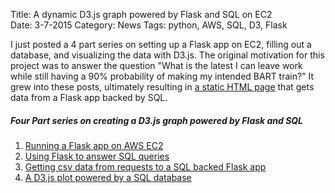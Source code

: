 Title: A dynamic D3.js graph powered by Flask and SQL on EC2  
Date: 3-7-2015
Category: News
Tags: python, AWS, SQL, D3, Flask

I just posted a 4 part series on setting up a Flask app on EC2, filling out a database, and visualizing the data with D3.js.  The original motivation for this project was to answer the question "What is the latest I can leave work while still having a 90% probability of making my intended BART train?" It grew into these posts, ultimately resulting in [a static HTML page](https://aws.datasciencebytes.com/bartdb/static/graph.html) that gets data from a Flask app backed by SQL.

##### _Four Part series on creating a D3.js graph powered by Flask and SQL_

1. [Running a Flask app on AWS EC2]({filename}/flask-on-ec2.md)
1. [Using Flask to answer SQL queries]({filename}/flask-sql.md)
1. [Getting csv data from requests to a SQL backed Flask app]({filename}/flask-bart-sql.md)
1. [A D3.js plot powered by a SQL database]({filename}/flask-bart-graphing.md)
